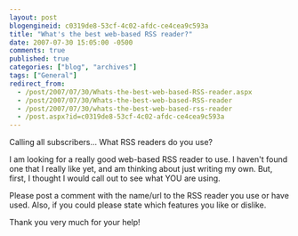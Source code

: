 ```yaml
---
layout: post
blogengineid: c0319de8-53cf-4c02-afdc-ce4cea9c593a
title: "What's the best web-based RSS reader?"
date: 2007-07-30 15:05:00 -0500
comments: true
published: true
categories: ["blog", "archives"]
tags: ["General"]
redirect_from: 
  - /post/2007/07/30/Whats-the-best-web-based-RSS-reader.aspx
  - /post/2007/07/30/Whats-the-best-web-based-RSS-reader
  - /post/2007/07/30/whats-the-best-web-based-rss-reader
  - /post.aspx?id=c0319de8-53cf-4c02-afdc-ce4cea9c593a
---
```

<!-- more -->

Calling all subscribers... What RSS readers do you use?

I am looking for a really good web-based RSS reader to use. I haven't found one that I really like yet, and am thinking about just writing my own. But, first, I thought I would call out to see what YOU are using.

Please post a comment with the name/url to the RSS reader you use or have used. Also, if you could please state which features you like or dislike.

Thank you very much for your help!
